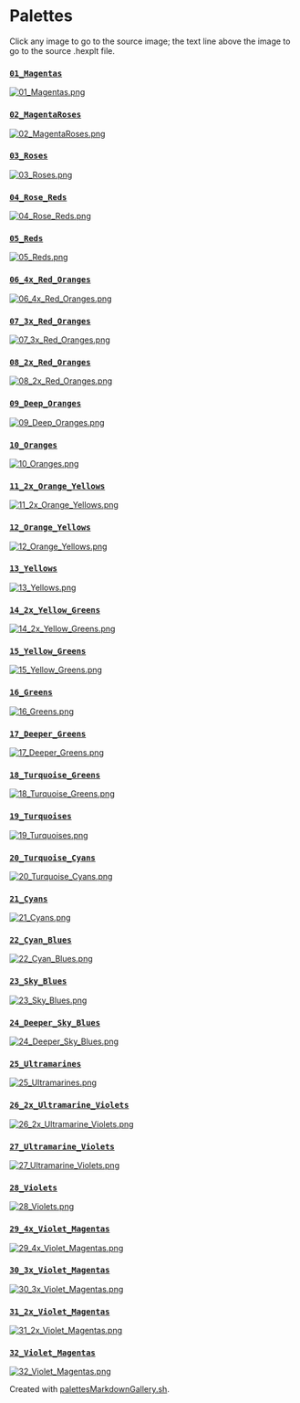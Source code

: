 # Palettes

Click any image to go to the source image; the text line above the image to go to the source .hexplt file.

### [`01_Magentas`](01_Magentas.hexplt)

[ ![01_Magentas.png](01_Magentas.png) ](01_Magentas.png)

### [`02_MagentaRoses`](02_MagentaRoses.hexplt)

[ ![02_MagentaRoses.png](02_MagentaRoses.png) ](02_MagentaRoses.png)

### [`03_Roses`](03_Roses.hexplt)

[ ![03_Roses.png](03_Roses.png) ](03_Roses.png)

### [`04_Rose_Reds`](04_Rose_Reds.hexplt)

[ ![04_Rose_Reds.png](04_Rose_Reds.png) ](04_Rose_Reds.png)

### [`05_Reds`](05_Reds.hexplt)

[ ![05_Reds.png](05_Reds.png) ](05_Reds.png)

### [`06_4x_Red_Oranges`](06_4x_Red_Oranges.hexplt)

[ ![06_4x_Red_Oranges.png](06_4x_Red_Oranges.png) ](06_4x_Red_Oranges.png)

### [`07_3x_Red_Oranges`](07_3x_Red_Oranges.hexplt)

[ ![07_3x_Red_Oranges.png](07_3x_Red_Oranges.png) ](07_3x_Red_Oranges.png)

### [`08_2x_Red_Oranges`](08_2x_Red_Oranges.hexplt)

[ ![08_2x_Red_Oranges.png](08_2x_Red_Oranges.png) ](08_2x_Red_Oranges.png)

### [`09_Deep_Oranges`](09_Deep_Oranges.hexplt)

[ ![09_Deep_Oranges.png](09_Deep_Oranges.png) ](09_Deep_Oranges.png)

### [`10_Oranges`](10_Oranges.hexplt)

[ ![10_Oranges.png](10_Oranges.png) ](10_Oranges.png)

### [`11_2x_Orange_Yellows`](11_2x_Orange_Yellows.hexplt)

[ ![11_2x_Orange_Yellows.png](11_2x_Orange_Yellows.png) ](11_2x_Orange_Yellows.png)

### [`12_Orange_Yellows`](12_Orange_Yellows.hexplt)

[ ![12_Orange_Yellows.png](12_Orange_Yellows.png) ](12_Orange_Yellows.png)

### [`13_Yellows`](13_Yellows.hexplt)

[ ![13_Yellows.png](13_Yellows.png) ](13_Yellows.png)

### [`14_2x_Yellow_Greens`](14_2x_Yellow_Greens.hexplt)

[ ![14_2x_Yellow_Greens.png](14_2x_Yellow_Greens.png) ](14_2x_Yellow_Greens.png)

### [`15_Yellow_Greens`](15_Yellow_Greens.hexplt)

[ ![15_Yellow_Greens.png](15_Yellow_Greens.png) ](15_Yellow_Greens.png)

### [`16_Greens`](16_Greens.hexplt)

[ ![16_Greens.png](16_Greens.png) ](16_Greens.png)

### [`17_Deeper_Greens`](17_Deeper_Greens.hexplt)

[ ![17_Deeper_Greens.png](17_Deeper_Greens.png) ](17_Deeper_Greens.png)

### [`18_Turquoise_Greens`](18_Turquoise_Greens.hexplt)

[ ![18_Turquoise_Greens.png](18_Turquoise_Greens.png) ](18_Turquoise_Greens.png)

### [`19_Turquoises`](19_Turquoises.hexplt)

[ ![19_Turquoises.png](19_Turquoises.png) ](19_Turquoises.png)

### [`20_Turquoise_Cyans`](20_Turquoise_Cyans.hexplt)

[ ![20_Turquoise_Cyans.png](20_Turquoise_Cyans.png) ](20_Turquoise_Cyans.png)

### [`21_Cyans`](21_Cyans.hexplt)

[ ![21_Cyans.png](21_Cyans.png) ](21_Cyans.png)

### [`22_Cyan_Blues`](22_Cyan_Blues.hexplt)

[ ![22_Cyan_Blues.png](22_Cyan_Blues.png) ](22_Cyan_Blues.png)

### [`23_Sky_Blues`](23_Sky_Blues.hexplt)

[ ![23_Sky_Blues.png](23_Sky_Blues.png) ](23_Sky_Blues.png)

### [`24_Deeper_Sky_Blues`](24_Deeper_Sky_Blues.hexplt)

[ ![24_Deeper_Sky_Blues.png](24_Deeper_Sky_Blues.png) ](24_Deeper_Sky_Blues.png)

### [`25_Ultramarines`](25_Ultramarines.hexplt)

[ ![25_Ultramarines.png](25_Ultramarines.png) ](25_Ultramarines.png)

### [`26_2x_Ultramarine_Violets`](26_2x_Ultramarine_Violets.hexplt)

[ ![26_2x_Ultramarine_Violets.png](26_2x_Ultramarine_Violets.png) ](26_2x_Ultramarine_Violets.png)

### [`27_Ultramarine_Violets`](27_Ultramarine_Violets.hexplt)

[ ![27_Ultramarine_Violets.png](27_Ultramarine_Violets.png) ](27_Ultramarine_Violets.png)

### [`28_Violets`](28_Violets.hexplt)

[ ![28_Violets.png](28_Violets.png) ](28_Violets.png)

### [`29_4x_Violet_Magentas`](29_4x_Violet_Magentas.hexplt)

[ ![29_4x_Violet_Magentas.png](29_4x_Violet_Magentas.png) ](29_4x_Violet_Magentas.png)

### [`30_3x_Violet_Magentas`](30_3x_Violet_Magentas.hexplt)

[ ![30_3x_Violet_Magentas.png](30_3x_Violet_Magentas.png) ](30_3x_Violet_Magentas.png)

### [`31_2x_Violet_Magentas`](31_2x_Violet_Magentas.hexplt)

[ ![31_2x_Violet_Magentas.png](31_2x_Violet_Magentas.png) ](31_2x_Violet_Magentas.png)

### [`32_Violet_Magentas`](32_Violet_Magentas.hexplt)

[ ![32_Violet_Magentas.png](32_Violet_Magentas.png) ](32_Violet_Magentas.png)

Created with [palettesMarkdownGallery.sh](https://github.com/earthbound19/_ebDev/blob/master/scripts/palettesMarkdownGallery.sh).